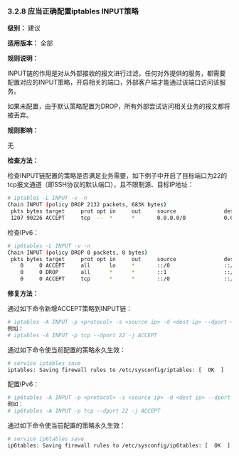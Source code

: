 ### 3.2.8 应当正确配置iptables INPUT策略

**级别：** 建议

**适用版本：** 全部

**规则说明：**

INPUT链的作用是对从外部接收的报文进行过滤，任何对外提供的服务，都需要配置对应的INPUT策略，开启相关的端口，外部客户端才能通过该端口访问该服务。

如果未配置，由于默认策略配置为DROP，所有外部尝试访问相关业务的报文都将被丢弃。

**规则影响：**

无

**检查方法：**

检查INPUT链配置的策略是否满足业务需要，如下例子中开启了目标端口为22的tcp报文通道（即SSH协议的默认端口），且不限制源、目标IP地址：

```bash
# iptables -L INPUT -v -n
Chain INPUT (policy DROP 2132 packets, 683K bytes)
 pkts bytes target     prot opt in     out     source               destination
 1207 90226 ACCEPT     tcp  --  *      *       0.0.0.0/0            0.0.0.0/0            tcp dpt:22
```

检查IPv6：

```bash
# ip6tables -L INPUT -v -n
Chain INPUT (policy DROP 0 packets, 0 bytes)
 pkts bytes target     prot opt in     out     source               destination
    0     0 ACCEPT     all      lo     *       ::/0                 ::/0
    0     0 DROP       all      *      *       ::1                  ::/0
    0     0 ACCEPT     tcp      *      *       ::/0                 ::/0                 tcp dpt:22
```

**修复方法：**

通过如下命令新增ACCEPT策略到INPUT链：

```bash
# iptables -A INPUT -p <protocol> -s <source ip> -d <dest ip> --dport <dest port> -j ACCEPT
例如：
# iptables -A INPUT -p tcp --dport 22 -j ACCEPT
```

通过如下命令使当前配置的策略永久生效：

```bash
# service iptables save
iptables: Saving firewall rules to /etc/sysconfig/iptables: [  OK  ]
```

配置IPv6：

```bash
# ip6tables -A INPUT -p <protocol> -s <source ip> -d <dest ip> --dport <dest port> -j ACCEPT
例如：
# ip6tables -A INPUT -p tcp --dport 22 -j ACCEPT
```

通过如下命令使当前配置的策略永久生效：

```bash
# service ip6tables save
ip6tables: Saving firewall rules to /etc/sysconfig/ip6tables: [  OK  ]
```